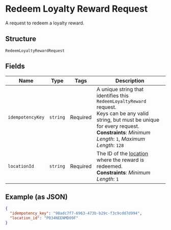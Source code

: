 
# Redeem Loyalty Reward Request

A request to redeem a loyalty reward.

## Structure

`RedeemLoyaltyRewardRequest`

## Fields

| Name | Type | Tags | Description |
|  --- | --- | --- | --- |
| `idempotencyKey` | `string` | Required | A unique string that identifies this `RedeemLoyaltyReward` request.<br/>Keys can be any valid string, but must be unique for every request.<br/>**Constraints**: *Minimum Length*: `1`, *Maximum Length*: `128` |
| `locationId` | `string` | Required | The ID of the [location](entity:Location) where the reward is redeemed.<br/>**Constraints**: *Minimum Length*: `1` |

## Example (as JSON)

```json
{
  "idempotency_key": "98adc7f7-6963-473b-b29c-f3c9cdd7d994",
  "location_id": "P034NEENMD09F"
}
```

